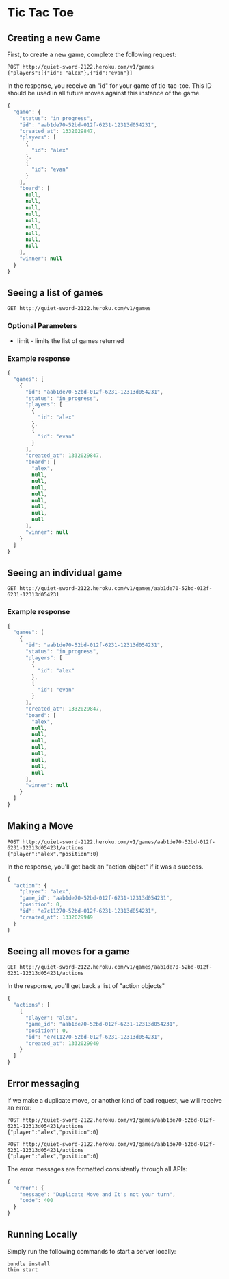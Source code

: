 # Tic Tac Toe

## Creating a new Game

First, to create a new game, complete the following request:

    POST http://quiet-sword-2122.heroku.com/v1/games
    {"players":[{"id": "alex"},{"id":"evan"}]

In the response, you receive an "id" for your game of tic-tac-toe. This ID should be used in all future moves against this instance of the game.

```javascript
{
  "game": {
    "status": "in_progress",
    "id": "aab1de70-52bd-012f-6231-12313d054231",
    "created_at": 1332029847,
    "players": [
      {
        "id": "alex"
      },
      {
        "id": "evan"
      }
    ],
    "board": [
      null,
      null,
      null,
      null,
      null,
      null,
      null,
      null,
      null
    ],
    "winner": null
  }
}
```

## Seeing a list of games

    GET http://quiet-sword-2122.heroku.com/v1/games

### Optional Parameters
* limit - limits the list of games returned

### Example response

```javascript
{
  "games": [
    {
      "id": "aab1de70-52bd-012f-6231-12313d054231",
      "status": "in_progress",
      "players": [
        {
          "id": "alex"
        },
        {
          "id": "evan"
        }
      ],
      "created_at": 1332029847,
      "board": [
        "alex",
        null,
        null,
        null,
        null,
        null,
        null,
        null,
        null
      ],
      "winner": null
    }
  ]
}
```

## Seeing an individual game 

    GET http://quiet-sword-2122.heroku.com/v1/games/aab1de70-52bd-012f-6231-12313d054231

### Example response

```javascript
{
  "games": [
    {
      "id": "aab1de70-52bd-012f-6231-12313d054231",
      "status": "in_progress",
      "players": [
        {
          "id": "alex"
        },
        {
          "id": "evan"
        }
      ],
      "created_at": 1332029847,
      "board": [
        "alex",
        null,
        null,
        null,
        null,
        null,
        null,
        null,
        null
      ],
      "winner": null
    }
  ]
}
```

## Making a Move
  
    POST http://quiet-sword-2122.heroku.com/v1/games/aab1de70-52bd-012f-6231-12313d054231/actions
    {"player":"alex","position":0}

In the response, you'll get back an "action object" if it was a success.

```javascript
{
  "action": {
    "player": "alex",
    "game_id": "aab1de70-52bd-012f-6231-12313d054231",
    "position": 0,
    "id": "e7c11270-52bd-012f-6231-12313d054231",
    "created_at": 1332029949
  }
}
```

## Seeing all moves for a game
  
    GET http://quiet-sword-2122.heroku.com/v1/games/aab1de70-52bd-012f-6231-12313d054231/actions

In the response, you'll get back a list of "action objects"

```javascript
{
  "actions": [
    {
      "player": "alex",
      "game_id": "aab1de70-52bd-012f-6231-12313d054231",
      "position": 0,
      "id": "e7c11270-52bd-012f-6231-12313d054231",
      "created_at": 1332029949
    }
  ]
}
```

## Error messaging

If we make a duplicate move, or another kind of bad request, we will receive an error:

    POST http://quiet-sword-2122.heroku.com/v1/games/aab1de70-52bd-012f-6231-12313d054231/actions
    {"player":"alex","position":0}

    POST http://quiet-sword-2122.heroku.com/v1/games/aab1de70-52bd-012f-6231-12313d054231/actions
    {"player":"alex","position":0}

The error messages are formatted consistently through all APIs:

```javascript
{
  "error": {
    "message": "Duplicate Move and It's not your turn",
    "code": 400
  }
}
```

## Running Locally

Simply run the following commands to start a server locally:

    bundle install
    thin start
